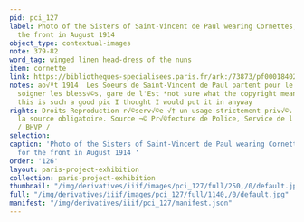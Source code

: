 ```yaml
---
pid: pci_127
label: Photo of the Sisters of Saint-Vincent de Paul wearing Cornettes, leaving for
  the front in August 1914
object_type: contextual-images
note: 379-82
word_tag: winged linen head-dress of the nuns
item: cornette
link: https://bibliotheques-specialisees.paris.fr/ark:/73873/pf0001840283
notes: ao√ªt 1914  Les Soeurs de Saint-Vincent de Paul partent pour le front pour
  soigner les bless√©s, gare de l'Est *not sure what the copyright means for us but
  this is such a good pic I thought I would put it in anyway
rights: Droits Reproduction r√©serv√©e √† un usage strictement priv√©. Mention de
  la source obligatoire. Source ¬© Pr√©fecture de Police, Service de l'Identit√© judiciaire
  / BHVP /
selection: 
caption: 'Photo of the Sisters of Saint-Vincent de Paul wearing Cornettes, leaving
  for the front in August 1914 '
order: '126'
layout: paris-project-exhibition
collection: paris-project-exhibition
thumbnail: "/img/derivatives/iiif/images/pci_127/full/250,/0/default.jpg"
full: "/img/derivatives/iiif/images/pci_127/full/1140,/0/default.jpg"
manifest: "/img/derivatives/iiif/pci_127/manifest.json"
---
```

